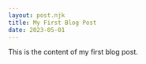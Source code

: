 ```yaml
---
layout: post.njk
title: My First Blog Post
date: 2023-05-01
---
```

This is the content of my first blog post.